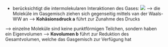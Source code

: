 - berücksichtigt die intermolekularen Interaktionen des Gases:
![](Pasted%20image%2020240417110415.png)
--> die Moleküle im Gasgemisch ziehen sich gegenseitig mittels van der Waals-WW an --> **Kohäsionsdruck a** führt zur Zunahme des Drucks 

--> einzelne Moleküle sind keine punktförmigen Teilchen, sondern haben ein Eigenvolumen --> **Kovolumen b** führt zur Reduktion des Gesamtvolumen, welche das Gasgemisch zur Verfügung hat 